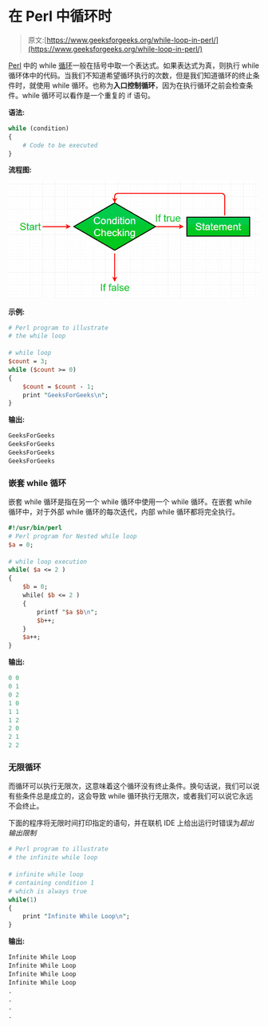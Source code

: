 # 在 Perl 中循环时

> 原文:[https://www.geeksforgeeks.org/while-loop-in-perl/](https://www.geeksforgeeks.org/while-loop-in-perl/)

[Perl](https://www.geeksforgeeks.org/introduction-to-perl/) 中的 while [循环](https://www.geeksforgeeks.org/perl-loops-for-foreach-while-do-while-until-nested-loops/)一般在括号中取一个表达式。如果表达式为真，则执行 while 循环体中的代码。当我们不知道希望循环执行的次数，但是我们知道循环的终止条件时，就使用 while 循环。也称为**入口控制循环**，因为在执行循环之前会检查条件。while 循环可以看作是一个重复的 if 语句。

**语法:**

```perl
while (condition)
{
    # Code to be executed
}

```

**流程图:**

![while_loop_perl](img/49a21638be2d445b19791db124833f7e.png)

**示例:**

```perl
# Perl program to illustrate
# the while loop

# while loop
$count = 3;
while ($count >= 0)
{
    $count = $count - 1;
    print "GeeksForGeeks\n";
}
```

**输出:**

```perl
GeeksForGeeks
GeeksForGeeks
GeeksForGeeks
GeeksForGeeks

```

### 嵌套 while 循环

嵌套 while 循环是指在另一个 while 循环中使用一个 while 循环。在嵌套 while 循环中，对于外部 while 循环的每次迭代，内部 while 循环都将完全执行。

```perl
#!/usr/bin/perl
# Perl program for Nested while loop
$a = 0;  

# while loop execution  
while( $a <= 2 )
{  
    $b = 0;  
    while( $b <= 2 )
    {  
        printf "$a $b\n";  
        $b++;  
    }  
    $a++;  
}  
```

**输出:**

```perl
0 0
0 1
0 2
1 0
1 1
1 2
2 0
2 1
2 2

```

### 无限循环

而循环可以执行无限次，这意味着这个循环没有终止条件。换句话说，我们可以说有些条件总是成立的，这会导致 while 循环执行无限次，或者我们可以说它永远不会终止。

下面的程序将无限时间打印指定的语句，并在联机 IDE 上给出运行时错误为*超出输出限制*

```perl
# Perl program to illustrate
# the infinite while loop

# infinite while loop
# containing condition 1 
# which is always true
while(1)
{
    print "Infinite While Loop\n";
}
```

**输出:**

```perl
Infinite While Loop
Infinite While Loop
Infinite While Loop
Infinite While Loop
.
.
.
.

```